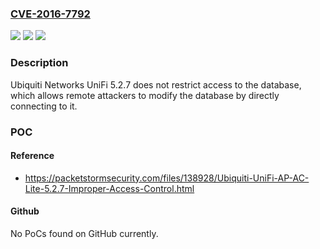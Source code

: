 ### [CVE-2016-7792](https://cve.mitre.org/cgi-bin/cvename.cgi?name=CVE-2016-7792)
![](https://img.shields.io/static/v1?label=Product&message=n%2Fa&color=blue)
![](https://img.shields.io/static/v1?label=Version&message=n%2Fa&color=blue)
![](https://img.shields.io/static/v1?label=Vulnerability&message=n%2Fa&color=brighgreen)

### Description

Ubiquiti Networks UniFi 5.2.7 does not restrict access to the database, which allows remote attackers to modify the database by directly connecting to it.

### POC

#### Reference
- https://packetstormsecurity.com/files/138928/Ubiquiti-UniFi-AP-AC-Lite-5.2.7-Improper-Access-Control.html

#### Github
No PoCs found on GitHub currently.

